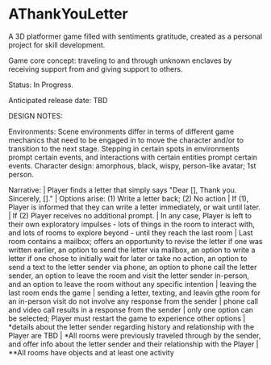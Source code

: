 # AThankYouLetter
A 3D platformer game filled with sentiments gratitude, created as a personal project for skill development.

Game core concept: traveling to and through unknown enclaves by receiving support from and giving support to others.

Status: In Progress.

Anticipated release date: TBD

DESIGN NOTES:

Environments: Scene environments differ in terms of different game mechanics that need to be engaged in to move the character and/or to transition to the next stage. Stepping in certain spots in environments prompt certain events, and interactions with certain entities prompt certain events.
Character design: amorphous, black, wispy, person-like avatar; 1st person.

Narrative:
| Player finds a letter that simply says "Dear [], Thank you. Sincerely, []."
| Options arise: (1) Write a letter back; (2) No action
| If (1), Player is informed that they can write a letter immediately, or wait until later.
| If (2) Player receives no additional prompt.
| In any case, Player is left to their own exploratory impulses - lots of things in the room to interact with, and lots of rooms to explore beyond - until they reach the last room
| Last room contains a mailbox; offers an opportunity to revise the letter if one was written earlier, an option to send the letter via mailbox, an option to write a letter if one chose to initially wait for later or take no action, an option to send a text to the letter sender via phone, an option to phone call the letter sender, an option to leave the room and visit the letter sender in-person, and an option to leave the room without any specific intention
| leaving the last room ends the game
| sending a letter, texting, and leavin gthe room for an in-person visit do not involve any response from the sender
| phone call and video call results in a response from the sender
| only one option can be selected; Player must restart the game to experience other options
| *details about the letter sender regarding history and relationship with the Player are TBD
| *All rooms were previously traveled through by the sender, and offer info about the letter sender and their relationship with the Player
| **All rooms have objects and at least one activity
